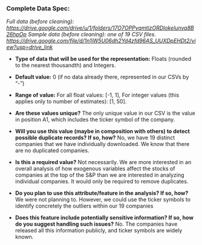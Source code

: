 ### Complete Data Spec:

*Full data (before cleaning): https://drive.google.com/drive/u/1/folders/17O7OPPyqmtizORDlokelunva8B26hpOp*
*Sample data (before cleaning): one of 19 CSV files. https://drive.google.com/file/d/1n1jW5U06dh2Yd4zfd96AS_UUXDpEHDt2/view?usp=drive_link
<br />*


- **Type of data that will be used for the representation:**
Floats (rounded to the nearest thousandth) and Integers.

- **Default value:** 
0 (if no data already there, represented in our CSVs by “-”)

- **Range of value:**
For all float values: [-1, 1], 
For integer values (this applies only to number of estimates): [1, 50].

- **Are these values unique?**
The only unique value in our CSV is the value in position A1, which includes the ticker symbol of the company.

- **Will you use this value (maybe in composition with others) to detect possible duplicate records? If so, how?**
No, we have 19 distinct companies that we have individually downloaded. We know that there are no duplicated companies.

- **Is this a required value?**
Not necessarily. We are more interested in an overall analysis of how exogenous variables affect the stocks of companies at the top of the S&P than we are interested in analyzing individual companies. It would only be required to remove duplicates. 


- **Do you plan to use this attribute/feature in the analysis? If so, how?**
We were not planning to. However, we could use the ticker symbols to identify concretely the outliers within our 19 companies


- **Does this feature include potentially sensitive information? If so, how do you suggest handling such issues?**
No. The companies have released all this information publicly, and ticker symbols are widely known.


